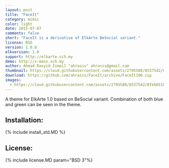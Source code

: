```yaml
--- 
layout: post 
title: "FaceIt" 
category: mimic 
color: light
date: 2015-07-07
comments: false 
short: "FaceIt is a derivative of ElkArte BeSocial variant." 
license: BSD
version: 1.0.0 
elkversion: 1.0 
support: http://elkarte.sch.my 
demo: http://x-mans.sch.my 
author: Ahmad Rasyid Ismail "ahrasis" ahrasis@gmail.com
thumbnail: https://cloud.githubusercontent.com/assets/2795588/8537542/0feb6510-2493-11e5-8b17-e4bccbca0432.png
download: https://github.com/ahrasis/FaceIt/archive/FaceIt100.zip 
images: 
  - https://cloud.githubusercontent.com/assets/2795588/8537542/0feb6510-2493-11e5-8b17-e4bccbca0432.png
--- 
```


A theme for ElkArte 1.0 based on BeSocial variant. Combination of both blue and green can be seen in the theme.

## Installation: 
{% include install_std.MD %} 

## License: 
{% include license.MD param="BSD 3"%}
